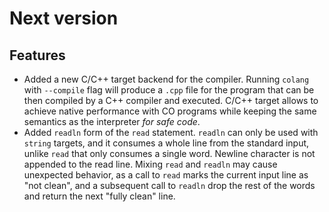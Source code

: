 # Next version

## Features

- Added a new C/C++ target backend for the compiler. Running `colang` with
  `--compile` flag will produce a `.cpp` file for the program that can be
  then compiled by a C++ compiler and executed. C/C++ target allows to
  achieve native performance with CO programs while keeping the same
  semantics as the interpreter _for safe code_.
- Added `readln` form of the `read` statement. `readln` can only be used
  with `string` targets, and it consumes a whole line from the standard
  input, unlike `read` that only consumes a single word. Newline character
  is not appended to the read line. Mixing `read` and `readln` may cause
  unexpected behavior, as a call to `read` marks the current input line as
  "not clean", and a subsequent call to `readln` drop the rest of the words
  and return the next "fully clean" line.